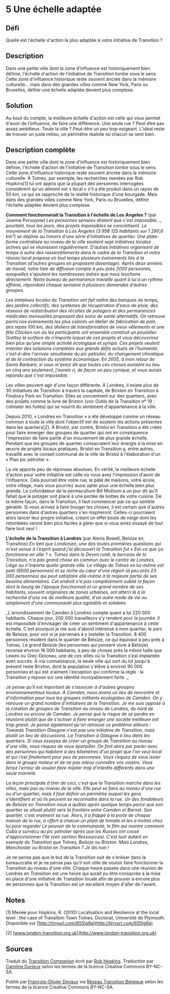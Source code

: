 # 5 Une échelle adaptée

## Défi
Quelle est l'échelle d'action la plus adaptée à votre initiative de Transition ?

## Description
Dans une petite ville dont la zone d'influence est historiquement bien définie, l'échelle d'action de l'initiative de Transition tombe sous le sens. Cette zone d'influence historique reste souvent ancrée dans la mémoire culturelle... mais dans des grandes villes comme New York, Paris ou Bruxelles, définir une échelle adaptée devient plus complexe. 

## Solution
Au bout du compte, la meilleure échelle d'action est celle qui vous permet d'avoir de l'influence, de faire une différence. Une seule rue ? Peut-être pas assez ambitieux. Toute la ville ? Peut-être un peu trop exigeant. L'idéal reste de trouver un juste milieu, un périmètre réaliste où chacun se sent bien.

## Description complète
Dans une petite ville dont la zone d'influence est historiquement bien définie, l'échelle d'action de l'initiative de Transition tombe sous le sens. Cette zone d'influence historique reste souvent ancrée dans la mémoire culturelle. 
À Totnes, par exemple, les recherches menées par Rob Hopkins[1] lui ont appris que la plupart des personnes interrogées considèrent qu'un aliment est « local » s'il a été produit dans un rayon de 50 km, ce qui se rapproche de la réalité historique d'une bourgade. Mais dans des grandes villes comme New York, Paris ou Bruxelles, définir l'échelle adaptée devient plus complexe.

**Comment fonctionnerait la Transition à l'échelle de Los Angeles ?** (par Joanne Porouyow)
_Les personnes sensées diraient que c'est impossible..., pourtant, tous les jours, des projets impossibles se concrétisent. Le mouvement de la Transition à Los Angeles (3 958 125 habitants sur 1 290,6 km²) se déploie au travers d'une série d'initiatives de quartier. Une plate-forme centralisée au niveau de la ville soutient sept initiatives locales actives qui se réunissent régulièrement. D'autres initiatives organisent de temps à autre des rassemblements dans le cadre de la Transition et notre réseau local propose en tout temps plusieurs événements liés à la Transition (d'autres groupes en proposent davantage). Après deux années de travail, notre liste de diffusion compte à peu près 2000 personnes, auxquelles s'ajoutent les nombreuses autres que nous touchons directement. Notre bureau de permanence travaille quant à lui à un rythme effréné, répondant chaque semaine à plusieurs demandes d'autres groupes._

_Les initiatives locales de Transition ont fait naître des banques de temps, des jardins collectifs, des systèmes de récupération d'eaux de pluie, des réseaux de redistribution des récoltes de potagers et des permanences médicales mensuelles proposant des soins de santé alternatifs. On retrouve parmi nos événements les plus colorés un atelier de fabrication de pain, des repas 100 km, des ateliers de transformation de vieux vêtements et une fête Chicken run où les participants ont ensemble construit un poulailler. Grattez la surface de n'importe lequel de ces projets et vous découvrirez bien plus qu'une simple activité écologique et sympa. Ces projets veulent inventer des solutions complètes aux grands défis actuels de l'humanité, c'est-à-dire l'arrivée simultanée du pic pétrolier, du changement climatique et de la contraction du système économique. En 2005, à mon retour de Santa Barbara, si vous m'aviez dit que toutes ces choses auraient eu lieu en cinq ans seulement, j'aurais ri, de façon un peu cynique, et vous aurais répondu que c'est impossible._ 


Les villes peuvent agir d'une façon différente. À Londres, il existe plus de 30 initiatives de Transition à travers la capitale, de Brixton en Transition à Finsbury Park en Transition. Elles se concentrent sur des quartiers, avec des projets comme la livre de Brixton (voir Outils de la Transition nº 19 : colmater les fuites) qui se nourrit du sentiment d'appartenance à la ville. 

Depuis 2010, « Londres en Transition » a été développé comme un réseau commun à toute la ville dont l'objectif est de soutenir les actions présentes dans les quartiers[2]. À Bristol, par contre, Bristol en Transition a été créée pour faire émerger des groupes de quartier qui ont en conséquence l'impression de faire partie d'un mouvement de plus grande échelle. Pendant que les groupes de quartier consacraient leur énergie à la mise en œuvre de projets locaux pratiques, Bristol en Transition a, entre autres, travaillé avec le conseil communal de la ville de Bristol à l'élaboration d'un « Plan pic pétrolier ». 

La vie apporte peu de réponses absolues. En vérité, la meilleure échelle d'action pour votre initiative est celle où vous avez l'impression d'avoir de l'influence. Cela pourrait être votre rue, le pâté de maisons, votre école, votre village, mais vous pourriez aussi opter pour une échelle bien plus grande. Le cofondateur de la permaculture Bill Mollison a un jour dit qu'il fallait que le potager soit placé à une portée de bottes de votre cuisine. De la même façon, dans la Transition, il faut commencer par ce qui semble gérable. Si vous arrivez à faire bouger les choses, il est certain que d'autres personnes dans d'autres quartiers s'en inspireront. Celles-ci pourraient alors lancer leur propre initiative, créant un effet boule de neige dont les retombées seront bien plus faciles à gérer que si vous aviez essayé de tout faire tout seul !

**L'échelle de la Transition à Londres** (par Alexis Rowell, Belsize en Transition)
_En tant que Londonien, une des toutes premières questions qui m'est venue à l'esprit quand j'ai découvert la Transition fut « Est-ce que ça fonctionne en ville ? ». Totnes dans le Devon rural, le berceau de la Transition, n'a pas grand chose en commun avec le centre de Londres, Liège ou n'importe quelle grande ville. Le village de Totnes en lui-même est petit (8500 personnes) et se niche au cœur d'une région (à peu près 23 000 personnes) qui peut satisfaire elle-même à la majeure partie de ses besoins alimentaires. Cet endroit n'a pas complètement oublié la façon dont le bourg de l'époque fonctionnait et un grand nombre de ses habitants, souvent originaires de zones urbaines, ont atterri là à la recherche d'une vie de meilleure qualité, d'un autre mode de vie ou simplement d'une communauté plus agréable et solidaire._ 

_L'arrondissement de Camden à Londres compte quant à lui 220 000 habitants. Chaque jour, 200 000 travailleurs s'y rendent pour la journée. Il est impossible d'envisager de créer un sentiment d'appartenance à cette échelle. C'est pourquoi je me suis d'abord intéressé à mon quartier, le parc de Belsize, pour voir si je parvenais à y installer la Transition. 8 400 personnes résident dans le quartier de Belsize, ce qui équivaut à peu près à Totnes. Le grand Belsize (les personnes qui pensent vivre à Belsize) recense environ 16 000 habitants, à peu de choses près la même taille que Lewes ou Grez-Doiceau, une de ces villes où la Transition s'est implantée avec succès. À ma connaissance, la seule ville qui sort du lot jusqu'à présent reste Brixton, dont la population s'élève à environ 90 000 personnes et qui est vraiment l'exception qui confirme la règle : la Transition y repose sur une identité incroyablement forte. _

_Je pense qu'il est important de s'associer à d'autres groupes environnementaux locaux. À Camden, nous avons un lieu de rencontre et d'information pour tous les groupes militants écologistes de Camden. On y retrouve un grand nombre d'initiatives de la Transition. Je me suis opposé à la création de groupes de Transition au niveau de Londres, du nord de Londres ou encore de Camden. Je pense que le risque de se perdre en réunions plutôt que de s'activer à faire émerger une société meilleure est trop grand. Je pense également qu'on retrouve ce problème ailleurs : Towards Transition Glasgow n'est pas une initiative de Transition, mais plutôt un lieu de discussions. La Transition à Glasgow a lieu dans les quartiers. Si vous essayez de créer un groupe de Transition au niveau d'une ville, vous risquez de vous éparpiller. On finit alors par parler avec des personnes qui habitent à des kilomètres d'un projet que l'on veut local et qui l'est finalement pour peu de personnes. Vous risquez de vous isoler dans le groupe moteur et de ne pas mieux connaître vos voisins. Vous feriez l'erreur de vouloir faire mijoter trop d'intérêts différents dans une seule marmite._ 

_La leçon principale à tirer de ceci, c'est que la Transition marche dans les villes, mais pas au niveau de la ville. Elle peut se faire au niveau d'une rue ou d'un quartier, mais il faut définir un périmètre auquel les gens s'identifient et où ils peuvent se reconnaitre dans la rue. Un des fondateurs de Belsize en Transition nous a quittés après quelque temps parce que son quartier se situait plutôt vers la frontière entre Camden et Barnet. Son quartier, c'est vraiment sa rue. Alors, il a frappé à la porte de chaque maison de la rue, a offert à chacun un plant de tomate et les a invités chez lui pour regarder Le pouvoir de la communauté, le film qui montre comment Cuba a survécu au pic pétrolier après que les Russes ont cessé d'approvisionner l'île (voir section Ressources). C'est tout autant un exemple de Transition que Totnes, Belsize ou Brixton. Mais Londres, Manchester ou Bristol en Transition ? Je dis non !_

Je ne pense pas que le but de la Transition soit de s'enliser dans la bureaucratie et je ne pense pas qu'il soit utile de vouloir faire fonctionner la Transition au niveau d'une ville. Chaque heure passée dans une réunion de Londres en Transition est une heure qui aurait pu être consacrée à la mise en place d'une initiative de Transition locale afin de prouver à encore plus de personnes que la Transition est un excellent moyen d'aller de l'avant.


## Notes
[1] Menée pour Hopkins, R. (2010) Localisation and Resilience at the local level : the case of Transition Town Totnes. Doctorat, Université de Plymouth. Disponible sur [http://tinyurl.com/655lg9a](http://tinyurl.com/655lg9a).

[2] [www.london-transition.org.uk](http://www.london-transition.org.uk)

## Sources
Traduit du [Transition Companion](https://www.transitionnetwork.org/transition-companion) écrit par [Rob Hopkins](https://www.transitionnetwork.org/about/people/staff-and-key-contributors). Traduction par [Caroline Durieux](http://www.reseautransition.be/articles/author/caroline-durieux/) selon les termes de la licence Creative Commons BY-NC-SA.

Publié par [François-Olivier Devaux](mailto:francois@reseautransition.be) via [Réseau Transition Belgique](http://www.reseautransition.be/) selon les termes de la licence Creative Commons BY-NC-SA.
